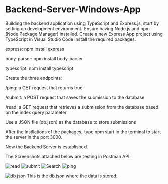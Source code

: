 # Backend-Server-Windows-App
 Building the backend application using TypeScript and Express.js, start by setting up development environment. Ensure having Node.js and npm (Node Package Manager) installed.
Create a new Express App project using TypeScript in Visual Studio Code
Install the required packages:

express: npm install express

body-parser: npm install body-parser

typescript: npm install typescript

Create the three endpoints:

/ping: a GET request that returns true

/submit: a POST request that saves the submission to the database

/read: a GET request that retrieves a submission from the database based on the index query parameter

Use a JSON file (db.json) as the database to store submissions

After the Instllations of the packages, type npm start in the terminal to start the server in the port 3000.

Now the Backend Server is established.

The Screenshots attached below are testing in Postman API.


![read](https://github.com/SmithaSV/Backend-Server-Windows-App/assets/84849699/25838b77-f852-4d85-a376-474d3b858f44)
![submit](https://github.com/SmithaSV/Backend-Server-Windows-App/assets/84849699/42de60af-c4f6-4015-9d1f-9df216677d24)
![Search](https://github.com/SmithaSV/Backend-Server-Windows-App/assets/84849699/f06feb7c-62e8-4f69-aea9-8fb078b67f3c)
![ping](https://github.com/SmithaSV/Backend-Server-Windows-App/assets/84849699/63603dae-fadf-4ed4-89f8-c9d1e719d621)

![db json](https://github.com/SmithaSV/Backend-Server-Windows-App/assets/84849699/398451e9-e17f-481b-8994-566443d3c776)
This is the db.json where the data is stored.
